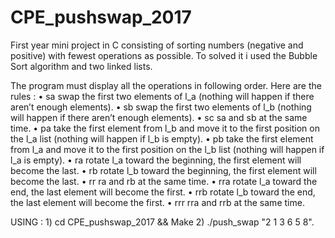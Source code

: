 # CPE_pushswap_2017
First year mini project in C consisting of sorting numbers (negative and positive) with fewest operations as possible. To solved it i used the Bubble Sort algorithm and two linked lists.

The program must display all the operations in following order. Here are the rules : 
• sa
swap the first two elements of l_a (nothing will happen if there aren’t enough elements).
• sb
swap the first two elements of l_b (nothing will happen if there aren’t enough elements).
• sc
sa and sb at the same time.
• pa
take the first element from l_b and move it to the first position on the l_a list (nothing will happen if l_b is empty).
• pb
take the first element from l_a and move it to the first position on the l_b list (nothing will happen if l_a is empty).
• ra
rotate l_a toward the beginning, the first element will become the last.
• rb
rotate l_b toward the beginning, the first element will become the last.
• rr
ra and rb at the same time.
• rra
rotate l_a toward the end, the last element will become the first.
• rrb
rotate l_b toward the end, the last element will become the first.
• rrr
rra and rrb at the same time.

USING : 1) cd CPE_pushswap_2017 && Make 2) ./push_swap "2 1 3 6 5 8".
